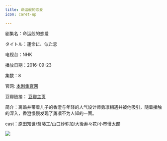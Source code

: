 ```yaml
---
title: 命运般的恋爱
icon: caret-up

---
```


剧集名：命运般的恋爱

タイトル：運命に、似た恋

电视台：NHK

播放日期：2016-09-23

集数：8

官网: [本剧集官网](https://www2.nhk.or.jp/archives/movies/?id=D0009050541_00000)

豆瓣链接： [豆瓣主页](https://movie.douban.com/subject/26814626/)


简介：离婚并带着儿子的香澄与年轻的人气设计师勇凛相遇并被他吸引，随着接触的深入，香澄慢慢发现了勇凛不为人知的一面。 ​​​

cast：原田知世/斎藤工/山口紗弥加/大後寿々花/小市慢太郎

![](https://listpic.tsgsanjiao.com/2016/2016mybdla.jpg)